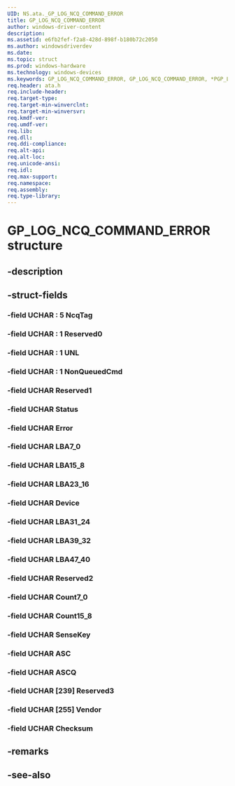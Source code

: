 ```yaml
---
UID: NS.ata._GP_LOG_NCQ_COMMAND_ERROR
title: GP_LOG_NCQ_COMMAND_ERROR
author: windows-driver-content
description: 
ms.assetid: e6fb2fef-f2a8-428d-898f-b180b72c2050
ms.author: windowsdriverdev
ms.date: 
ms.topic: struct
ms.prod: windows-hardware
ms.technology: windows-devices
ms.keywords: GP_LOG_NCQ_COMMAND_ERROR, GP_LOG_NCQ_COMMAND_ERROR, *PGP_LOG_NCQ_COMMAND_ERROR
req.header: ata.h
req.include-header:
req.target-type:
req.target-min-winverclnt:
req.target-min-winversvr:
req.kmdf-ver:
req.umdf-ver:
req.lib:
req.dll:
req.ddi-compliance:
req.alt-api:
req.alt-loc:
req.unicode-ansi:
req.idl:
req.max-support:
req.namespace:
req.assembly:
req.type-library:
---
```


# GP_LOG_NCQ_COMMAND_ERROR structure

## -description



## -struct-fields

### -field UCHAR  : 5 NcqTag			
 	
### -field UCHAR  : 1 Reserved0			
 	
### -field UCHAR  : 1 UNL			
 	
### -field UCHAR  : 1 NonQueuedCmd			
 	
### -field UCHAR Reserved1			
 	
### -field UCHAR Status			
 	
### -field UCHAR Error			
 	
### -field UCHAR LBA7_0			
 	
### -field UCHAR LBA15_8			
 	
### -field UCHAR LBA23_16			
 	
### -field UCHAR Device			
 	
### -field UCHAR LBA31_24			
 	
### -field UCHAR LBA39_32			
 	
### -field UCHAR LBA47_40			
 	
### -field UCHAR Reserved2			
 	
### -field UCHAR Count7_0			
 	
### -field UCHAR Count15_8			
 	
### -field UCHAR SenseKey			
 	
### -field UCHAR ASC			
 	
### -field UCHAR ASCQ			
 	
### -field UCHAR [239] Reserved3			
 	
### -field UCHAR [255] Vendor			
 	
### -field UCHAR Checksum			
 	
## -remarks

## -see-also